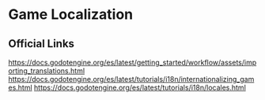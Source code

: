 # Game Localization

## Official Links

https://docs.godotengine.org/es/latest/getting_started/workflow/assets/importing_translations.html
https://docs.godotengine.org/es/latest/tutorials/i18n/internationalizing_games.html
https://docs.godotengine.org/es/latest/tutorials/i18n/locales.html